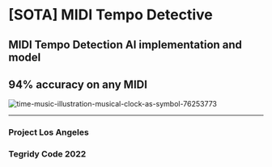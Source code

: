 # [SOTA] MIDI Tempo Detective
## MIDI Tempo Detection AI implementation and model 
## 94% accuracy on any MIDI

![time-music-illustration-musical-clock-as-symbol-76253773](https://user-images.githubusercontent.com/56325539/191562661-b574b6a0-1bb1-4872-9d26-46579a531903.jpg)

***

### Project Los Angeles
### Tegridy Code 2022
